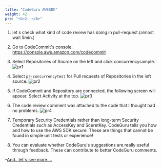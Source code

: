 ```yaml
---
title: "CodeGuru AWSSDK"
weight: 42
pre: "<b>2. </b>"
---
```


1. let`s check what kind of code review has doing in pull-request.(almost wait 5min.)

1. Go to CodeCommit's console: https://console.aws.amazon.com/codecommit
    
1. Select Repositories of Source on the left and click concurrencysample.
    ![pr1](/images/pc-codecommit-select.png)

1. Select `pr-concurrencytest` for Pull requests of Repositories in the left source.
    ![pr2](/images/pr-solve-select.png)

1. If CodeCommit and Repository are connected, the following screen will appear. Select Activity at the top.
    ![pr3](/images/pr-solve-comment.png)

1. The code review comment was attached to the code that I thought had no problems.
    ![pr4](/images/pr-awssdk2.png)

1. Temporary Security Credentials rather than long-term Security Credentials such as AccessKey and SceretKey. CodeGuru tells you how and how to use the AWS SDK secure. These are things that cannot be found in simple unit tests or experience!

1. You can evaluate whether CodeGuru's suggestions are really useful through feedback. These can contribute to better CodeGuru comments.


-[And.. let`s see more....](/en/codegurupr/solve-concurrency)    